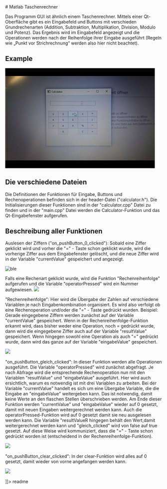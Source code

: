 
<snippet>
  <content>
# Matlab Taschenrechner

Das Programm GUI ist ähnlich einem Taschenrechner.
Mittels einer Qt-Oberfläche gibt es ein Eingabefeld und Buttons mit verschieden Grundrechenarten (Addition, Subtraktion, Multiplikation, Division, Modulo und Potenz).
Das Ergebnis wird im Eingabefeld angezeigt und die Operationen werden nach der Reihenfolge
ihrer Eingabe ausgeführt (Regeln wie „Punkt vor Strichrechnung“ werden also hier nicht beachtet).

## Example

![Example](giphy.gif)

## Die verschiedene Dateien

Die Definitionen der Funktionen für Eingabe, Buttons und Rechenoperationen befinden sich in der header-Datei ("calculator.h").
Die Initialisierungen dieser Funktionen sind in der "calculator.cpp" Datei zu finden und in der "main.cpp" Datei werden die Calculator-Funktion und das Qt-Eingabefenster aufgerufen.

## Beschreibung aller Funktionen

Auslesen der Ziffern ("on_pushButton_0_clicked"):
Sobald eine Ziffer geklickt wird und vorher die "=" - Taste schon geklickt wurde, wird die vorherige Ziffer aus dem Eingabefenster gelöscht, und die neue Ziffer wird in der Variable "currentValue" gespeichert und angezeigt.

![ble](https://cloud.githubusercontent.com/assets/20473063/18052695/1af86332-6dfc-11e6-97eb-8b1fe954e8fd.png)

 Falls eine Rechenart geklickt wurde, wird die Funktion "Rechenreihenfolge" aufgerufen und die Variable "operatorPressed" wird ein Nummer aufgewiesen.
![](https://cloud.githubusercontent.com/assets/20473063/18052783/94dcab36-6dfc-11e6-9306-7e7b6b9ad223.png)

"Rechenreihenfolge":
Hier wird die Übergabe der Zahlen auf verschiedene Variablen je nach Eingabenkombination organisiert. Es wird also verfolgt ob eine Rechenoperation und/oder die "=" - Taste gedrückt wurden.
Beispiel: Gerade eingegebene Ziffern werden zunächst auf der Variable "currentValue" gespeichert. Wenn in der Rechenreihenfolge-Funktion erkannt wird, dass bisher weder eine Operation, noch = gedrückt wurde, dann wird die eingegebene Ziffer auch auf der Variable "resultValue" gespeichert.
Wenn hingegen sowohl eine Operation als auch "=" gedrückt wurde, dann wird das ganze auf der Variable "eingabeValue" gespeichert.

![](https://cloud.githubusercontent.com/assets/20473063/18053068/fa66bc20-6dfd-11e6-823f-366030129f13.png)

"on_pushButton_gleich_clicked":
In dieser Funktion werden alle Operationen ausgeführt. Die Variable "operatorPressed" wird zunächst abgefragt. Je nach Abfrage wird die entsprechende Rechenoperation nun mit den Variablen "resultValue" und "eingabeValue" ausgeführt. Hier wird auch ersichtlich, warum es notwendig ist mit drei Variablen zu arbeiten. Bei der Variable "currentValue" handelt es sich um eine Übergabe Variable, die die Eingabe an "eingabeValue" weitergeben kann. Das ist notwendig, damit keine Werte an den flaschen Stellen überschrieben werden. Am Ende dieser Funktion werden "currentValue" und "eingabeValue" wieder auf 0 gesetzt, damit mit neuen Eingaben weitergerechnet werden kann. Auch die operatorPressed-Funktion wird auf 0 gesetzt damit sie neu ausgelesen werden kann. Die Variable "resultValueR hingegen behält den Wert,damit weitergerechnet werden kann und "gleich_clicked" wird von false auf true gesetzt. Auf diese Weise wird kommuniziert, dass die "=" - Taste schon gedrückt worden ist (entscheidend in der Rechenreihenfolge-Funktion).

![](https://cloud.githubusercontent.com/assets/20473063/18053072/fd55946a-6dfd-11e6-9c95-04b987481f4b.png)

"on_pushButton_clear_clicked":
In der clear-Funktion wird alles auf 0 gesetzt, damit wieder von vorne angefangen werden kann.

![](https://cloud.githubusercontent.com/assets/20473063/18053074/0050f286-6dfe-11e6-8656-0539aa37a692.png)



]]></content>
  <tabTrigger>readme</tabTrigger>
</snippet>

